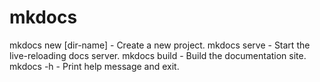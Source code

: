 # mkdocs

mkdocs new [dir-name] - Create a new project.
mkdocs serve - Start the live-reloading docs server.
mkdocs build - Build the documentation site.
mkdocs -h - Print help message and exit.
